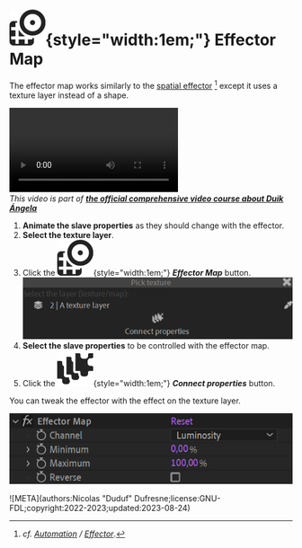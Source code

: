 # ![](../../img/duik/icons/effector_map.svg){style="width:1em;"} Effector Map

The effector map works similarly to the [spatial effector](effector.md)&nbsp;[^effctr] except it uses a texture layer instead of a shape.

![RXLAB_VIDEO](https://rxlaboratory.org/wp-content/uploads/rx-videos/Duik17_G01B_Connector2__EN_720.mp4)  
*This video is part of [__the official comprehensive video course about Duik Ángela__](https://rxlaboratory.org/product/the-official-comprehensive-video-course-about-duik-angela/)*

1. **Animate the slave properties** as they should change with the effector.
2. **Select the texture layer**.
3. Click the ![](../../img/duik/icons/effector_map.svg){style="width:1em;"} ***Effector Map*** button.  
    ![](../../img/duik/automation/effector-map.png)
4. **Select the slave properties** to be controlled with the effector map.
5. Click the ![](../../img/duik/icons/props.svg){style="width:1em;"} ***Connect properties*** button.

You can tweak the effector with the effect on the texture layer.

![](../../img/duik/automation/effector-map-effect.png)

[^effctr]: *cf. [Automation](index.md) / [Effector](effector.md)*.

![META](authors:Nicolas "Duduf" Dufresne;license:GNU-FDL;copyright:2022-2023;updated:2023-08-24)
